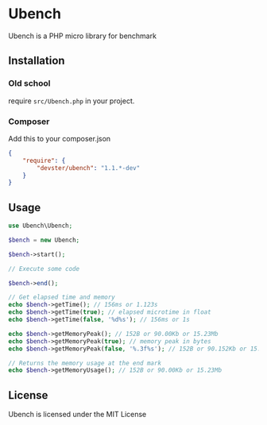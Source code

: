 Ubench
======

Ubench is a PHP micro library for benchmark

Installation
------------

### Old school ###

require `src/Ubench.php` in your project.

### Composer ###

Add this to your composer.json

```json
{
    "require": {
        "devster/ubench": "1.1.*-dev"
    }
}
```

Usage
-----

```php
use Ubench\Ubench;

$bench = new Ubench;

$bench->start();

// Execute some code

$bench->end();

// Get elapsed time and memory
echo $bench->getTime(); // 156ms or 1.123s
echo $bench->getTime(true); // elapsed microtime in float
echo $bench->getTime(false, '%d%s'); // 156ms or 1s

echo $bench->getMemoryPeak(); // 152B or 90.00Kb or 15.23Mb
echo $bench->getMemoryPeak(true); // memory peak in bytes
echo $bench->getMemoryPeak(false, '%.3f%s'); // 152B or 90.152Kb or 15.234Mb

// Returns the memory usage at the end mark
echo $bench->getMemoryUsage(); // 152B or 90.00Kb or 15.23Mb
```

License
-------

Ubench is licensed under the MIT License